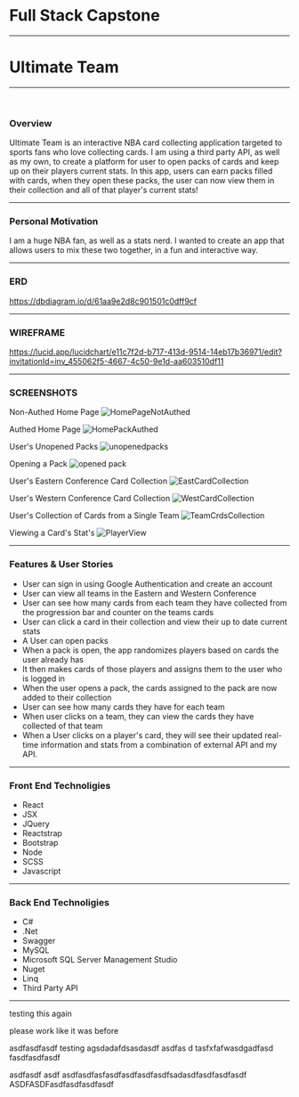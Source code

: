 # Full Stack Capstone
<hr />

# Ultimate Team
<hr />
<br />

### Overview

Ultimate Team is an interactive NBA card collecting application targeted to sports fans who love collecting cards. I am using a third party API, as well as my own, to create a platform for user to open packs of cards and keep up on their players current stats. In this app, users can earn packs filled with cards, when they open these packs, the user can now view them in their collection and all of that player's current stats! 
<hr />

### Personal Motivation
I am a huge NBA fan, as well as a stats nerd. I wanted to create an app that allows users to mix these two together, in a fun and interactive way. 
<hr />

### ERD
https://dbdiagram.io/d/61aa9e2d8c901501c0dff9cf
<hr />

### WIREFRAME 
https://lucid.app/lucidchart/e11c7f2d-b717-413d-9514-14eb17b36971/edit?invitationId=inv_455062f5-4667-4c50-9e1d-aa603510df11
<hr />

### SCREENSHOTS
Non-Authed Home Page
![HomePageNotAuthed](https://user-images.githubusercontent.com/76926244/148658724-5c19fb83-475b-46ab-bce6-23b0af2e81eb.PNG)

Authed Home Page
![HomePackAuthed](https://user-images.githubusercontent.com/76926244/148658723-4b2acf9b-df45-4f5f-8386-0ce015ceec81.PNG)

User's Unopened Packs
![unopenedpacks](https://user-images.githubusercontent.com/76926244/148658747-bbf94fe2-31a2-46b6-ae77-4cdb06445901.PNG)

Opening a Pack
![opened pack](https://user-images.githubusercontent.com/76926244/148658758-fef82e7e-9f61-4e13-9204-9e6f69cc549a.PNG)

User's Eastern Conference Card Collection 
![EastCardCollection](https://user-images.githubusercontent.com/76926244/148658777-ebb08506-b62b-42f5-8353-16598a9e2a93.PNG)

User's Western Conference Card Collection
![WestCardCollection](https://user-images.githubusercontent.com/76926244/148658778-08e6c575-3510-4573-a396-f899d58357b6.PNG)

User's Collection of Cards from a Single Team
![TeamCrdsCollection](https://user-images.githubusercontent.com/76926244/148658786-03fa85c6-4216-4dca-b74c-43dc2de77f15.PNG)

Viewing a Card's Stat's
![PlayerView](https://user-images.githubusercontent.com/76926244/148658789-a475f119-ba0d-493d-9e18-9b571038cff5.PNG)

<hr />

### Features & User Stories
- User can sign in using Google Authentication and create an account
- User can view all teams in the Eastern and Western Conference
- User can see how many cards from each team they have collected from the progression bar and counter on the teams cards
- User can click a card in their collection and view their up to date current stats
- A User can open packs
- When a pack is open, the app randomizes players based on cards the user already has
- It then makes cards of those players and assigns them to the user who is logged in
- When the user opens a pack, the cards assigned to the pack are now added to their collection
- User can see how many cards they have for each team
- When user clicks on a team, they can view the cards they have collected of that team
- When a User clicks on a player's card, they will see their updated real-time information and stats from a combination of external API and my API.
<hr />

### Front End Technoligies
- React
- JSX
- JQuery
- Reactstrap
- Bootstrap
- Node
- SCSS
- Javascript
<hr />

### Back End Technoligies
- C#
- .Net
- Swagger
- MySQL
- Microsoft SQL Server Management Studio
- Nuget
- Linq
- Third Party API
<hr />
testing this again 

please work like it was before

asdfasdfasdf
testing agsdadafdsasdasdf asdfas d tasfxfafwasdgadfasd fasdfasdfasdf 

asdfasdf asdf asdfasdfasfasdfasdfasdfasdfsadasdfasdfasdfasdf  ASDFASDFasdfasdfasdfasdf
